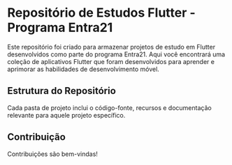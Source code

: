 # Repositório de Estudos Flutter - Programa Entra21

Este repositório foi criado para armazenar projetos de estudo em Flutter desenvolvidos como parte do programa Entra21. Aqui você encontrará uma coleção de aplicativos Flutter que foram desenvolvidos para aprender e aprimorar as habilidades de desenvolvimento móvel.

## Estrutura do Repositório

Cada pasta de projeto inclui o código-fonte, recursos e documentação relevante para aquele projeto específico.

## Contribuição

Contribuições são bem-vindas!

